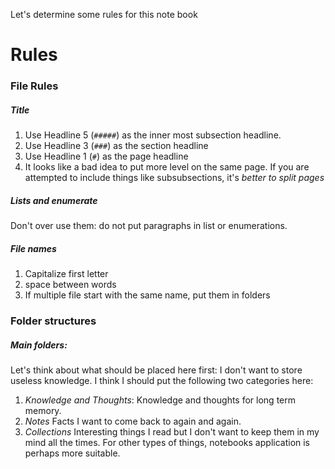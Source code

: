 Let's determine some rules for this note book
# Rules
### File Rules
##### Title
1. Use Headline 5 (`#####`) as the inner most subsection headline.
2. Use Headline 3 (`###`) as the section headline
3. Use Headline 1 (`#`) as the page headline
4. It looks like a bad idea to put more level on the same page. If you are attempted to include things like subsubsections, it's *better to split pages*

##### Lists and enumerate
Don't over use them: do not put paragraphs in list or enumerations. 

##### File names
1. Capitalize first letter
2. space between words
3. If multiple file start with the same name, put them in folders

### Folder structures
##### Main folders:
Let's think about what should be placed here first: I don't want to store useless knowledge. I think I should put the following two categories here:
1. *Knowledge and Thoughts*: Knowledge and thoughts for long term memory.
2. *Notes* Facts I want to come back to again and again.
3. *Collections* Interesting things I read but I don't want to keep them in my mind all the times.
For other types of things, notebooks application is perhaps more suitable.
